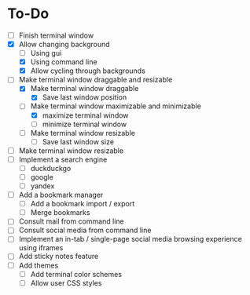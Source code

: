 # To-Do
- [ ] Finish terminal window
- [x] Allow changing background
  - [ ] Using gui
  - [x] Using command line
  - [x] Allow cycling through backgrounds
- [ ] Make terminal window draggable and resizable
  - [x] Make terminal window draggable
    - [x] Save last window position
  - [ ] Make terminal window maximizable and minimizable
    - [x] maximize terminal window
    - [ ] minimize terminal window
  - [ ] Make terminal window resizable
    - [ ] Save last window size
- [ ] Make terminal window resizable
- [ ] Implement a search engine
  - [ ] duckduckgo
  - [ ] google
  - [ ] yandex
- [ ] Add a bookmark manager
  - [ ] Add a bookmark import / export
  - [ ] Merge bookmarks
- [ ] Consult mail from command line
- [ ] Consult social media from command line
- [ ] Implement an in-tab / single-page social media browsing experience using iframes
- [ ] Add sticky notes feature
- [ ] Add themes
  - [ ] Add terminal color schemes
  - [ ] Allow user CSS styles